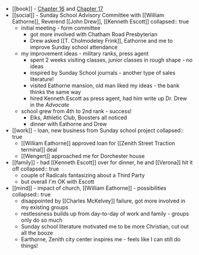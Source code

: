 - [[book]] - [Chapter 16](https://standardebooks.org/ebooks/sinclair-lewis/babbitt/text/chapter-16) and [Chapter 17](https://standardebooks.org/ebooks/sinclair-lewis/babbitt/text/chapter-17)
- [[social]] - Sunday School Advisory Committee with [[William Eathorne]], Reverend [[John Drew]], [[Kenneth Escott]]
  collapsed:: true
	- initial meeting - form committee
		- got more involved with Chatham Road Presbyterian
		- Drew asked [[T. Cholmodeley Frink]], Eathorne and me to improve Sunday school attendance
	- my improvement ideas - military ranks, press agent
		- spent 2 weeks visiting classes, junior classes in rough shape - no ideas
		- inspired by Sunday School journals - another type of sales literature!
		- visited Eathorne mansion, old man liked my ideas - the bank thinks the same way
		- hired Kenneth Escott as press agent, had him write up Dr. Drew in the *Advocate*
	- school grew from 4th to 2nd rank - success!
		- Elks, Athletic Club, Boosters all noticed
		- dinner with Eathorne and Drew
- [[work]] - loan, new business from Sunday school project
  collapsed:: true
	- [[William Eathorne]] approved loan for [[Zenith Street Traction terminal]] deal
	- [[Wengert]] approached me for Dorchester house
- [[family]] - had [[Kenneth Escott]] over for dinner, he and [[Verona]] hit it off
  collapsed:: true
	- couple of Radicals fantasizing about a Third Party
	- but overall I'm OK with Escott
- [[mind]] -  impact of church, [[William Eathorne]] - possibilities
  collapsed:: true
	- disappointed by [[Charles McKelvey]] failure, got more involved in my existing groups
	- restlessness builds up from day-to-day of work and family - groups only do so much
	- Sunday school literature motivated me to be more Christian, cut out all the booze
	- Earthorne, Zenith city center inspires me - feels like I can still do things!